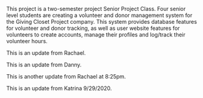 ﻿
This project is a two-semester project Senior Project Class. Four senior level students are
creating a volunteer and donor management system for the Giving Closet Project company. 
This system provides database features for volunteer and donor tracking, as well as user 
website features for volunteers to create accounts, manage their profiles and log/track their volunteer hours.

This is an update from Rachael.

This is an update from Danny.

This is another update from Rachael at 8:25pm. 

This is an update from Katrina 9/29/2020.

